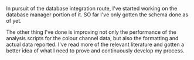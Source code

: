In pursuit of the database integration route, I've started working on the database manager portion of it. SO far I've only gotten the schema done as of yet.

The other thing I've done is improving not only the performance of the analysis scripts for the colour channel data, but also the formatting and actual data reported. I've read more of the relevant literature and gotten a better idea of what I need to prove and continuously develop my process.